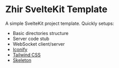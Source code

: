 # Zhir SvelteKit Template

A simple SvelteKit project template. Quickly setups:

-   Basic directories structure
-   Server code stub
-   WebSocket client/server
-   [Iconify](https://icon-sets.iconify.design/)
-   [Tailwind CSS](https://tailwindcss.com/)
-   [Skeleton](https://www.skeleton.dev/)

